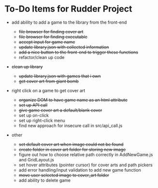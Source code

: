 To-Do Items for Rudder Project
==============================
*  add ability to add a game to the library from the front-end
	*  ~~file browser for finding cover art~~
	*  ~~file browser for finding executable~~
	*  ~~accept input for game name~~
	*  ~~update library.json with collected information~~
	*  ~~add a nice button to the front-end to trigger these functions~~
	*  refactor/clean up code

*  ~~clean up library~~
	*  ~~update library.json with games that i own~~
	*  ~~get cover art from giant bomb~~

*  right click on a game to get cover art
	*  ~~organize DOM to have game name as an html attribute~~
	*  ~~set up API call~~
	*  ~~give game cover art a default/blank cover~~
	*  set up on-click
	*  set up right-click menu
	*  find new approach for insecure call in src/api_call.js

*  other
	*  ~~set default cover art when image could not be found~~
	*  ~~create folder in cover art folder for storing new image~~
	*  figure out how to choose relative path correctly in AddNewGame.js and GridLayout.js
	*  set hover attributes (pointer cursor) for cover arts and path pickers
	*  add error handling/input validation to add new game function
	*  ~~move user selected image to cover_art folder~~
	*  add ability to delete game